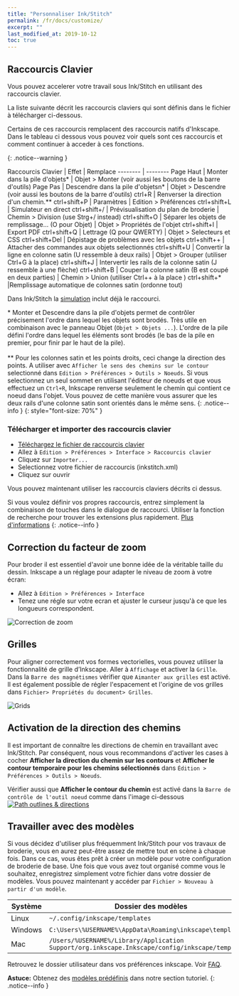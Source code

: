 ```yaml
---
title: "Personnaliser Ink/Stitch"
permalink: /fr/docs/customize/
excerpt: ""
last_modified_at: 2019-10-12
toc: true
---
```

## Raccourcis Clavier

Vous pouvez accelerer votre travail sous Ink/Stitch en utilisant des raccourcis clavier.

La liste suivante décrit les raccourcis claviers qui sont définis dans le fichier à télécharger ci-dessous.

Certains de ces raccourcis remplacent des raccourcis natifs d'Inkscape. Dans le tableau ci dessous vous pouvez voir quels sont ces raccourcis et  comment continuer à acceder à ces fonctions.


{: .notice--warning }

Raccourcis&nbsp;Clavier | Effet | Remplace
-------- | --------
<key>Page Haut</key>                             | Monter dans la pile d'objets* | Objet > Monter (voir aussi les boutons de la barre d'outils)
<key>Page Pas </key>                           | Descendre dans la pile d'objetsn* | Objet > Descendre (voir aussi les boutons de la barre d'outils)
<key>ctrl</key>+<key>R</key>                  | Renverser la direction d'un chemin.**
<key>ctrl</key>+<key>shift</key>+<key>P</key> | Paramètres | Edition > Préférences
<key>ctrl</key>+<key>shift</key>+<key>L</key> | Simulateur en direct
<key>ctrl</key>+<key>shift</key>+<key>/</key> | Prévisualisation du plan de broderie  | Chemin > Division (use Strg+/ instead)
<key>ctrl</key>+<key>shift</key>+<key>O</key> | Séparer les objets de remplissage... (O  pour Objet) | Objet > Propriétés de l'objet
<key>ctrl</key>+<key>shift</key>+<key>I</key> | Export PDF 
<key>ctrl</key>+<key>shift</key>+<key>Q</key> | Lettrage (Q pour QWERTY) | Objet > Selecteurs et CSS
<span style="white-space: nowrap;"><key>ctrl</key>+<key>shift</key>+<key>Del</key></span> | Dépistage de problèmes avec les objets
<key>ctrl</key>+<key>shift</key>+<key>+</key> | Attacher des commandes aux objets selectionnés
<key>ctrl</key>+<key>shift</key>+<key>U</key> | Convertir la ligne en colonne satin  (U ressemble à deux rails) | Objet > Grouper (utiliser Ctrl+G à la place)
<key>ctrl</key>+<key>shift</key>+<key>J</key> | Intervertir les rails de la colonne satin  (J ressemble à une flèche)
<key>ctrl</key>+<key>shift</key>+<key>B</key> | Couper la colonne satin  (B est coupé en deux parties) | Chemin > Union (utiliser Ctrl++ à la place )
<key>ctrl</key>+<key>shift</key>+<key>*</key> |Remplissage automatique de colonnes satin (ordonne tout)

Dans Ink/Stitch la [simulation](/fr/docs/visualize/) inclut déjà le raccourci.

\* Monter et Descendre dans la pile d'objets permet de contrôler précisement l'ordre dans lequel les objets sont brodés. Très utile en combinaison avec le panneau Objet (`Objet > Objets ...`).  L'ordre de la pile défini l'ordre dans lequel les éléments sont brodés (le bas de la pile en premier, pour finir par le haut de la pile).<br><br>** Pour les colonnes satin et les points droits, ceci change la direction des points. A utiliser avec `Afficher le sens des chemins sur le contour` selectionné dans `Edition > Préférences > Outils > Noeuds`. Si vous selectionnez un seul sommet en utilisant l'éditeur de noeuds et que vous effectuez un `Ctrl+R`, Inkscape renverse seulement le chemin qui contient ce noeud dans l'objet. Vous pouvez de cette manière vous assurer que les deux rails d'une colonne satin sont orientés dans le même sens.
{: .notice--info }
{: style="font-size: 70%" }

### Télécharger et importer des raccourcis clavier

* [Téléchargez le fichier de raccourcis clavier](/assets/files/inkstitch.xml)
* Allez à  `Edition > Préférences > Interface > Raccourcis clavier`
* Cliquez sur  `Importer...`
* Selectionnez votre fichier de raccourcis (inkstitch.xml)
* Cliquez sur ouvrir 

Vous pouvez maintenant utiliser les raccourcis claviers décrits ci dessus.

Si vous voulez définir vos propres raccourcis, entrez simplement la combinaison de touches dans le dialogue de raccourci.
Utiliser la fonction de recherche pour trouver les extensions plus rapidement. [Plus d'informations](http://wiki.inkscape.org/wiki/index.php/Customizing_Inkscape)
{: .notice--info }

## Correction du facteur de zoom
Pour broder il est essentiel d'avoir une bonne idée de la véritable taille du dessin. Inkscape a un réglage pour adapter le niveau de zoom à votre écran:

* Allez à `Edition > Préférences > Interface`
* Tenez une régle sur votre ecran et ajuster le curseur jusqu'à ce que les longueurs correspondent.
 
![Correction de zoom](/assets/images/docs/fr/customize-zoom-correction.png)

## Grilles
Pour aligner correctement vos formes vectorielles, vous pouvez utiliser la fonctionnalité de grille d’Inkscape. Aller à  `Affichage` et activer  la `Grille`. Dans la `Barre des magnétismes` vérifier que `Aimanter aux grilles` est activé. Il est également possible de régler l'espacement et l'origine de vos grilles dans `Fichier> Propriétés du document> Grilles`.

![Grids](https://user-images.githubusercontent.com/11083514/40359052-414d3554-5db9-11e8-8b49-3be75c5e9732.png)

## Activation de la direction des chemins

Il est important de connaître les directions de chemin en travaillant avec Ink/Stitch. Par conséquent, nous vous recommandons d'activer les cases à cocher **Afficher la direction du chemin sur les contours** et **Afficher le contour temporaire pour les chemins sélectionnés** dans `Édition > Préférences > Outils > Noeuds`.

Vérifier aussi que **Afficher le contour du chemin** est activé dans la  `Barre de contrôle de l'outil noeud` comme dans l'image ci-dessous
[![Path outlines & directions](https://user-images.githubusercontent.com/11083514/40360721-f294ef0a-5dbe-11e8-9d4d-98f469ff1fba.png)](https://user-images.githubusercontent.com/11083514/40360721-f294ef0a-5dbe-11e8-9d4d-98f469ff1fba.png)

## Travailler avec des modèles

Si vous décidez d'utiliser plus fréquemment Ink/Stitch pour vos travaux de broderie, vous en aurez peut-être assez de mettre tout en scène à chaque fois. Dans ce cas, vous êtes prêt à créer un modèle pour votre configuration de broderie de base. Une fois que vous avez tout organisé comme vous le souhaitez, enregistrez simplement votre fichier dans votre dossier de modèles. Vous pouvez maintenant y accéder par `Fichier > Nouveau à partir d'un modèle`.

Système|Dossier des modèles
---|---
Linux|`~/.config/inkscape/templates`
Windows|`C:\Users\%USERNAME%\AppData\Roaming\inkscape\templates`
Mac|`/Users/%USERNAME%/Library/Application Support/org.inkscape.Inkscape/config/inkscape/templatess`
Retrouvez le dossier utilisateur dans vos préférences inkscape. Voir [FAQ](/fr/docs/faq/#jai-t%C3%A9l%C3%A9charg%C3%A9-et-d%C3%A9compress%C3%A9-la-derni%C3%A8re-version-o%C3%B9-je-la-mets).

**Astuce:** Obtenez des [modèles prédéfinis](/fr/tutorials/resources/templates/) dans notre section tutoriel.
{: .notice--info }
